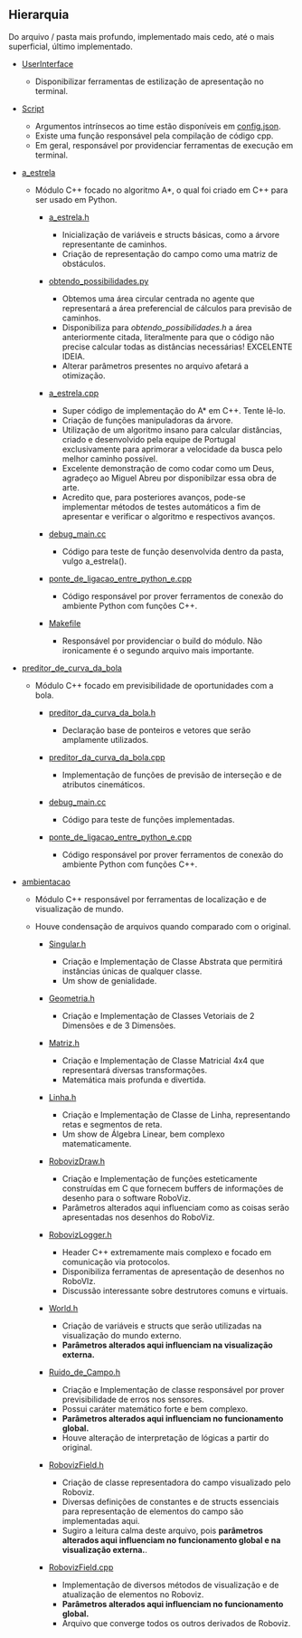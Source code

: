 ##  Hierarquia

Do arquivo / pasta mais profundo, implementado mais cedo, até o mais superficial, último implementado.

* [UserInterface](src/sobre_scripts/comuns/UserInterface.py)
  * Disponibilizar ferramentas de estilização de apresentação no terminal.
  
* [Script](src/sobre_scripts/comuns/Script.py)
  * Argumentos intrínsecos ao time estão disponíveis em [config.json](src/config.json).
  * Existe uma função responsável pela compilação de código cpp.
  * Em geral, responsável por providenciar ferramentas de execução em terminal.

* [a_estrela](src/sobre_cpp/a_estrela)
  * Módulo C++ focado no algoritmo A*, o qual foi criado em C++ para ser usado em Python.
    
    * [a_estrela.h](src/sobre_cpp/a_estrela/a_estrela.h)
      * Inicialização de variáveis e structs básicas, como a árvore representante de caminhos.
      * Criação de representação do campo como uma matriz de obstáculos.
      
    * [obtendo_possibilidades.py](src/sobre_cpp/a_estrela/obtendo_possibilidades.py)
      * Obtemos uma área circular centrada no agente que representará
      a área preferencial de cálculos para previsão de caminhos.
      * Disponibiliza para _obtendo_possibilidades.h_ a área anteriormente citada, literalmente
      para que o código não precise calcular todas as distâncias necessárias! EXCELENTE IDEIA.
      * Alterar parâmetros presentes no arquivo afetará a otimização.
      
    * [a_estrela.cpp](src/sobre_cpp/a_estrela/a_estrela.cpp)
      * Super código de implementação do A* em C++. Tente lê-lo.
      * Criação de funções manipuladoras da árvore.
      * Utilização de um algoritmo insano para calcular distâncias, criado e desenvolvido pela equipe de Portugal exclusivamente para aprimorar a velocidade da busca pelo melhor caminho possível.
      * Excelente demonstração de como codar como um Deus, agradeço ao Miguel Abreu por disponibilzar essa obra de arte.
      * Acredito que, para posteriores avanços, pode-se implementar métodos de testes automáticos a fim de apresentar e verificar o algoritmo e respectivos avanços.
    
    * [debug_main.cc](src/sobre_cpp/a_estrela/debug_main.cc)
      * Código para teste de função desenvolvida dentro da pasta, vulgo a_estrela().
  
    * [ponte_de_ligacao_entre_python_e.cpp](src/sobre_cpp/a_estrela/ponte_de_ligacao_entre_python_e.cpp)
      * Código responsável por prover ferramentos de conexão do ambiente Python com funções C++.
    
    * [Makefile](src/sobre_cpp/a_estrela/Makefile)
      * Responsável por providenciar o build do módulo. Não ironicamente é o segundo
      arquivo mais importante.
      
* [preditor_de_curva_da_bola](src/sobre_cpp/preditor_de_curva_da_bola)
  * Módulo C++ focado em previsibilidade de oportunidades com a bola.
  
    * [preditor_da_curva_da_bola.h](src/sobre_cpp/preditor_de_curva_da_bola/preditor_de_curva_da_bola.h)
      * Declaração base de ponteiros e vetores que serão amplamente utilizados.
      
    * [preditor_da_curva_da_bola.cpp](src/sobre_cpp/preditor_de_curva_da_bola/preditor_de_curva_da_bola.cpp)
      * Implementação de funções de previsão de interseção e de atributos cinemáticos.
      
    * [debug_main.cc](src/sobre_cpp/preditor_de_curva_da_bola/debug_main.cc)
      * Código para teste de funções implementadas.
  
    * [ponte_de_ligacao_entre_python_e.cpp](src/sobre_cpp/a_estrela/ponte_de_ligacao_entre_python_e.cpp)
      * Código responsável por prover ferramentos de conexão do ambiente Python com funções C++.

* [ambientacao](src/sobre_cpp/ambientacao)
  * Módulo C++ responsável por ferramentas de localização e de visualização de mundo.
  * Houve condensação de arquivos quando comparado com o original.
    
    * [Singular.h](src/sobre_cpp/ambientacao/Singular.h)
      * Criação e Implementação de Classe Abstrata que permitirá instâncias únicas de qualquer classe.
      * Um show de genialidade.
  
    * [Geometria.h](src/sobre_cpp/ambientacao/Geometria.h)
      * Criação e Implementação de Classes Vetoriais de 2 Dimensões e de 3 Dimensões.
 
    * [Matriz.h](src/sobre_cpp/ambientacao/Matriz.h)
      * Criação e Implementação de Classe Matricial 4x4 que representará diversas transformações.
      * Matemática mais profunda e divertida.
    
    * [Linha.h](src/sobre_cpp/ambientacao/Linha.h)
      * Criação e Implementação de Classe de Linha, representando retas e segmentos de reta.
      * Um show de Álgebra Linear, bem complexo matematicamente.
    
    * [RobovizDraw.h](src/sobre_cpp/ambientacao/RobovizDraw.h)
      * Criação e Implementação de funções esteticamente construídas em C que fornecem 
      buffers de informações de desenho para o software RoboViz.
      * Parâmetros alterados aqui influenciam como as coisas serão apresentadas 
      nos desenhos do RoboViz.
  
    * [RobovizLogger.h](src/sobre_cpp/ambientacao/RobovizLogger.h)
      * Header C++ extremamente mais complexo e focado em comunicação via protocolos.
      * Disponibiliza ferramentas de apresentação de desenhos no RoboVIz.
      * Discussão interessante sobre destrutores comuns e virtuais.

    * [World.h](src/sobre_cpp/ambientacao/World.h)
      * Criação de variáveis e structs que serão utilizadas na visualização do mundo
      externo.
      * **Parâmetros alterados aqui influenciam na visualização externa.**

    * [Ruido_de_Campo.h](src/sobre_cpp/ambientacao/Ruido_de_Campo.h)
      * Criação e Implementação de classe responsável por prover previsibilidade de erros
      nos sensores.
      * Possui caráter matemático forte e bem complexo.
      * **Parâmetros alterados aqui influenciam no funcionamento global.**
      * Houve alteração de interpretação de lógicas a partir do original.

    * [RobovizField.h](src/sobre_cpp/ambientacao/RobovizField.h)
      * Criação de classe representadora do campo visualizado pelo Roboviz.
      * Diversas definições de constantes e de structs essenciais para representação de elementos do campo são implementadas aqui.
      * Sugiro a leitura calma deste arquivo, pois **parâmetros alterados aqui
      influenciam no funcionamento global e na visualização externa.**.

    * [RobovizField.cpp](src/sobre_cpp/ambientacao/RobovizField.cpp)
      * Implementação de diversos métodos de visualização e de atualização de
      elementos no Roboviz.
      * **Parâmetros alterados aqui influenciam no funcionamento global.**
      * Arquivo que converge todos os outros derivados de Roboviz.


